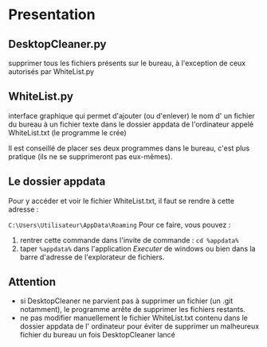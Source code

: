# Presentation

## DesktopCleaner.py

  supprimer tous les fichiers présents sur le bureau, à l'exception de ceux autorisés par WhiteList.py

## WhiteList.py

interface graphique qui permet d'ajouter (ou d'enlever) le nom d' un fichier du bureau à un fichier texte dans le dossier appdata de l'ordinateur appelé WhiteList.txt (le programme le crée)

Il est conseillé de placer ses deux programmes dans le bureau, c'est plus pratique (ils ne se supprimeront pas eux-mêmes).

## Le dossier appdata

Pour y accéder et voir le fichier WhiteList.txt, il faut se rendre à cette adresse :

`C:\Users\Utilisateur\AppData\Roaming`
Pour ce faire, vous pouvez :

1. rentrer cette commande dans l'invite de commande : `cd %appdata%`
2. taper `%appdata%` dans l'application *Executer* de windows ou bien dans la barre d'adresse de l'explorateur de fichiers.

## Attention

- si DesktopCleaner ne parvient pas à supprimer un fichier (un .git notamment), le programme arrête de supprimer les fichiers restants.
- ne pas modifier manuellement le fichier WhiteList.txt contenu dans le dossier appdata de l' ordinateur pour éviter de supprimer un malheureux fichier du bureau un fois DesktopCleaner lancé
